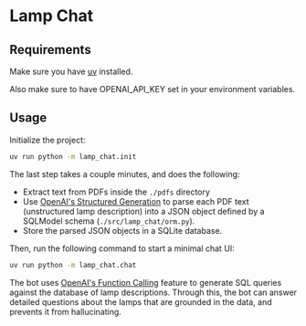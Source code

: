 # Lamp Chat

## Requirements

Make sure you have [uv](https://github.com/astral-sh/uv?tab=readme-ov-file#installation) installed.

Also make sure to have OPENAI_API_KEY set in your environment variables.

## Usage

Initialize the project:

```bash
uv run python -m lamp_chat.init
```

The last step takes a couple minutes, and does the following:
- Extract text from PDFs inside the `./pdfs` directory
- Use [OpenAI's Structured Generation](https://platform.openai.com/docs/guides/structured-outputs/introduction) to parse each PDF text (unstructured lamp description) into a JSON object defined by a SQLModel schema (`./src/lamp_chat/orm.py`).
- Store the parsed JSON objects in a SQLite database.

Then, run the following command to start a minimal chat UI:

```bash
uv run python -m lamp_chat.chat
```

The bot uses [OpenAI's Function Calling](https://platform.openai.com/docs/guides/function-calling) feature to generate SQL queries against the database of lamp descriptions.
Through this, the bot can answer detailed questions about the lamps that are grounded in the data, and prevents it from hallucinating.